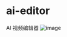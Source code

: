 # ai-editor
AI 视频编辑器
![image](https://github.com/SpaceGT-Serendipity/ai-video-editor/assets/39981554/57bec1c8-66e8-4e19-b6bf-50b633e3512f)
